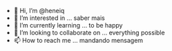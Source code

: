 - 👋 Hi, I’m @heneiq
- 👀 I’m interested in ... saber mais
- 🌱 I’m currently learning ... to be happy
- 💞️ I’m looking to collaborate on ... everything possible
- 📫 How to reach me ... mandando mensagem

<!---
heneiq/heneiq is a ✨ special ✨ repository because its `README.md` (this file) appears on your GitHub profile.
You can click the Preview link to take a look at your changes.
--->
